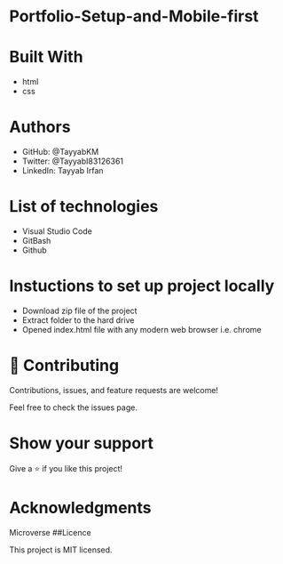 # Portfolio-Setup-and-Mobile-first



# Built With
- html
- css
# Authors
- GitHub: @TayyabKM
- Twitter: @TayyabI83126361
- LinkedIn: Tayyab Irfan
# List of technologies
- Visual Studio Code
- GitBash
- Github
# Instuctions to set up project locally
- Download zip file of the project
- Extract folder to the hard drive
- Opened index.html file with any modern web browser i.e. chrome
# 🤝 Contributing
Contributions, issues, and feature requests are welcome!

Feel free to check the issues page.

# Show your support
Give a ⭐️ if you like this project!

# Acknowledgments
Microverse
##Licence

This project is MIT licensed.

